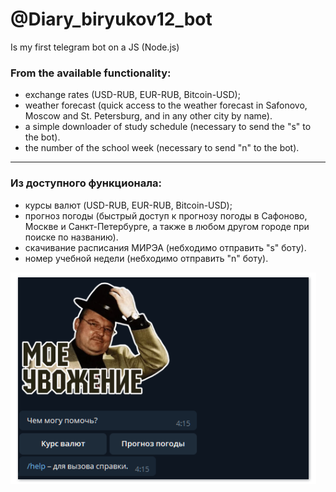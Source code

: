 # @Diary_biryukov12_bot
Is my first telegram bot on a JS (Node.js)

### From the available functionality:
- exchange rates (USD-RUB, EUR-RUB, Bitcoin-USD);
- weather forecast (quick access to the weather forecast in Safonovo, Moscow and St. Petersburg, and in any other city by name).
- a simple downloader of study schedule (necessary to send the "s" to the bot).
- the number of the school week (necessary to send "n" to the bot).
---

### Из доступного функционала:
- курсы валют (USD-RUB, EUR-RUB, Bitcoin-USD);
- прогноз погоды (быстрый доступ к прогнозу погоды в Сафоново, Москве и Санкт-Петербурге, а также в любом другом городе при поиске по названию).
- скачивание расписания МИРЭА (небходимо отправить "s" боту).
- номер учебной недели (небходимо отправить "n" боту).


![Screenshot](https://github.com/biryukov12/telegram-bot/raw/master/readme.png)
